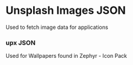 # Unsplash Images JSON
Used to fetch image data for applications

### upx JSON
Used for Wallpapers found in Zephyr - Icon Pack 
